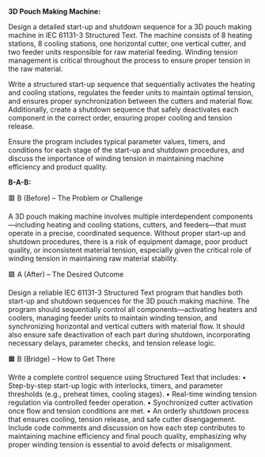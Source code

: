 **3D Pouch Making Machine:**

Design a detailed start-up and shutdown sequence for a 3D pouch making machine in IEC 61131-3 Structured Text. The machine consists of 8 heating stations, 8 cooling stations, one horizontal cutter, one vertical cutter, and two feeder units responsible for raw material feeding. Winding tension management is critical throughout the process to ensure proper tension in the raw material.

Write a structured start-up sequence that sequentially activates the heating and cooling stations, regulates the feeder units to maintain optimal tension, and ensures proper synchronization between the cutters and material flow. Additionally, create a shutdown sequence that safely deactivates each component in the correct order, ensuring proper cooling and tension release.

Ensure the program includes typical parameter values, timers, and conditions for each stage of the start-up and shutdown procedures, and discuss the importance of winding tension in maintaining machine efficiency and product quality.

**B-A-B:**

🟥 B (Before) – The Problem or Challenge

A 3D pouch making machine involves multiple interdependent components—including heating and cooling stations, cutters, and feeders—that must operate in a precise, coordinated sequence. Without proper start-up and shutdown procedures, there is a risk of equipment damage, poor product quality, or inconsistent material tension, especially given the critical role of winding tension in maintaining raw material stability.

🟩 A (After) – The Desired Outcome

Design a reliable IEC 61131-3 Structured Text program that handles both start-up and shutdown sequences for the 3D pouch making machine. The program should sequentially control all components—activating heaters and coolers, managing feeder units to maintain winding tension, and synchronizing horizontal and vertical cutters with material flow. It should also ensure safe deactivation of each part during shutdown, incorporating necessary delays, parameter checks, and tension release logic.

🟧 B (Bridge) – How to Get There

Write a complete control sequence using Structured Text that includes:
	•	Step-by-step start-up logic with interlocks, timers, and parameter thresholds (e.g., preheat times, cooling stages).
	•	Real-time winding tension regulation via controlled feeder operation.
	•	Synchronized cutter activation once flow and tension conditions are met.
	•	An orderly shutdown process that ensures cooling, tension release, and safe cutter disengagement.
Include code comments and discussion on how each step contributes to maintaining machine efficiency and final pouch quality, emphasizing why proper winding tension is essential to avoid defects or misalignment.

